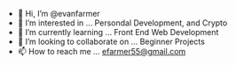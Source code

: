 - 👋 Hi, I’m @evanfarmer
- 👀 I’m interested in ... Persondal Development, and Crypto
- 🌱 I’m currently learning ... Front End Web Development
- 💞️ I’m looking to collaborate on ... Beginner Projects
- 📫 How to reach me ... efarmer55@gmail.com

<!---
evanfarmer/evanfarmer is a ✨ special ✨ repository because its `README.md` (this file) appears on your GitHub profile.
You can click the Preview link to take a look at your changes.
--->
